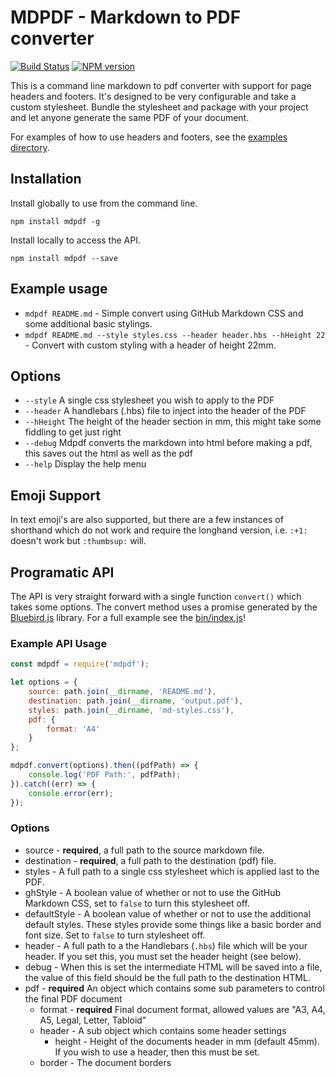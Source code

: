 # MDPDF - Markdown to PDF converter
[![Build Status](https://travis-ci.org/BlueHatbRit/mdpdf.svg?branch=master)](https://travis-ci.org/BlueHatbRit/mdpdf) [![NPM version](https://img.shields.io/npm/v/mdpdf.svg)](https://www.npmjs.com/package/mdpdf)

This is a command line markdown to pdf converter with support for page headers and footers. It's designed to be very configurable and take a custom stylesheet. Bundle the stylesheet and package with your project and let anyone generate the same PDF of your document.

For examples of how to use headers and footers, see the [examples directory](./examples).

## Installation

Install globally to use from the command line.

`npm install mdpdf -g`

Install locally to access the API.

`npm install mdpdf --save`

## Example usage

* `mdpdf README.md` - Simple convert using GitHub Markdown CSS and some additional basic stylings.
* `mdpdf README.md --style styles.css --header header.hbs --hHeight 22` - Convert with custom styling with a header of height 22mm.

## Options

* `--style` A single css stylesheet you wish to apply to the PDF
* `--header` A handlebars (.hbs) file to inject into the header of the PDF
* `--hHeight` The height of the header section in mm, this might take some fiddling to get just right
* `--debug` Mdpdf converts the markdown into html before making a pdf, this saves out the html as well as the pdf
* `--help` Display the help menu

## Emoji Support

In text emoji's are also supported, but there are a few instances of shorthand which do not work and require the longhand version, i.e. `:+1:` doesn't work but `:thumbsup:` will.

## Programatic API

The API is very straight forward with a single function `convert()` which takes some options. The convert method uses a promise generated by the [Bluebird.js](bluebirdjs.com) library. For a full example see the [bin/index.js](./bin/index.js)!

### Example API Usage

```JavaScript
const mdpdf = require('mdpdf');

let options = {
    source: path.join(__dirname, 'README.md'),
    destination: path.join(__dirname, 'output.pdf'),
    styles: path.join(__dirname, 'md-styles.css'),
    pdf: {
        format: 'A4'
    }
};

mdpdf.convert(options).then((pdfPath) => {
    console.log('PDF Path:', pdfPath);
}).catch((err) => {
    console.error(err);
});
```

### Options

* source - **required**, a full path to the source markdown file.
* destination - **required**, a full path to the destination (pdf) file.
* styles - A full path to a single css stylesheet which is applied last to the PDF.
* ghStyle - A boolean value of whether or not to use the GitHub Markdown CSS, set to `false` to turn this stylesheet off.
* defaultStyle - A boolean value of whether or not to use the additional default styles. These styles provide some things like a basic border and font size. Set to `false` to turn stylesheet off.
* header - A full path to a the Handlebars (`.hbs`) file which will be your header. If you set this, you must set the header height (see below).
* debug - When this is set the intermediate HTML will be saved into a file, the value of this field should be the full path to the destination HTML.
* pdf - **required** An object which contains some sub parameters to control the final PDF document
    * format - **required** Final document format, allowed values are "A3, A4, A5, Legal, Letter, Tabloid"
    * header - A sub object which contains some header settings
        * height - Height of the documents header in mm (default 45mm). If you wish to use a header, then this must be set.
    * border - The document borders
